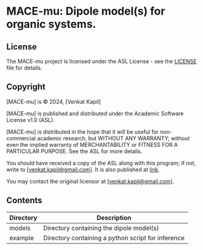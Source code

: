 # MACE-mu: Dipole model(s) for organic systems. 

## License

The MACE-mu project is licensed under the ASL License - see the [LICENSE](https://github.com/gabor1/ASL/blob/main/ASL.md) file for details.

## Copyright

[MACE-mu] is © 2024, [Venkat Kapil]

[MACE-mu] is published and distributed under the Academic Software License v1.0 (ASL).

[MACE-mu] is distributed in the hope that it will be useful for non-commercial academic research, but WITHOUT ANY WARRANTY; without even the implied warranty of MERCHANTABILITY or FITNESS FOR A PARTICULAR PURPOSE. See the ASL for more details.

You should have received a copy of the ASL along with this program; if not, write to [venkat.kapil@gmail.com]. It is also published at [link](https://github.com/gabor1/ASL/blob/main/ASL.md).

You may contact the original licensor at [venkat.kapil@gmail.com].

## Contents

| **Directory** | **Description** |
|---------------|-----------------|
| models        | Directory containing the dipole model(s) |
| example       | Directory containing a python script for inference |
